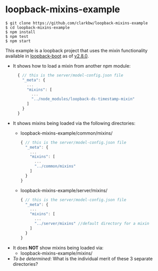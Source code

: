 # loopback-mixins-example

```
$ git clone https://github.com/clarkbw/loopback-mixins-example
$ cd loopback-mixins-example
$ npm install
$ npm test
$ npm start
```

This example is a loopback project that uses the mixin functionality available in [loopback-boot](https://github.com/strongloop/loopback-boot/) as of [v2.8.0](https://github.com/strongloop/loopback-boot/tree/v2.8.0).


* It shows how to load a mixin from another npm module:
  ```js
    { // this is the server/model-config.json file
      "_meta": {
        ...
        "mixins": [
          ...
          "../node_modules/loopback-ds-timestamp-mixin"
        ]
      }
    }
  ```
* It shows mixins being loaded via the following directories:
  * loopback-mixins-example/common/mixins/

    ```js
    { // this is the server/model-config.json file
      "_meta": {
        ...
        "mixins": [
          ...
          "../common/mixins"
        ]
      }
    }
    ```
  * loopback-mixins-example/server/mixins/

    ```js
    { // this is the server/model-config.json file
      "_meta": {
        ...
        "mixins": [
          ...
          "../server/mixins" //default directory for a mixin
        ]
      }
    }
    ```
* It does **NOT** show mixins being loaded via:
  * loopback-mixins-example/mixins/
* *To be determined*: What is the individual merit of these 3 separate directories?
